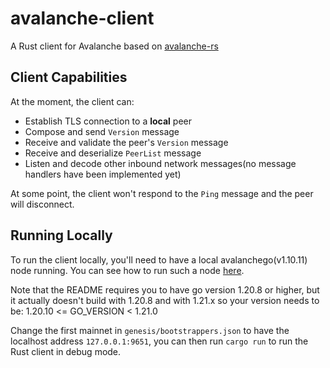 # avalanche-client
A Rust client for Avalanche based on [avalanche-rs](https://github.com/ava-labs/avalanche-rs)

## Client Capabilities
At the moment, the client can:
- Establish TLS connection to a **local** peer
- Compose and send `Version` message
- Receive and validate the peer's `Version` message
- Receive and deserialize `PeerList` message
- Listen and decode other inbound network messages(no message handlers have been implemented yet)

At some point, the client won't respond to the `Ping` message and the peer will disconnect.
## Running Locally
To run the client locally, you'll need to have a local avalanchego(v1.10.11) node running. You can see how to run such a node [here](https://github.com/ava-labs/avalanchego).

Note that the README requires you to have go version 1.20.8 or higher, but it actually doesn't build with 1.20.8 and with 1.21.x so your version needs to be: 1.20.10 <= GO_VERSION < 1.21.0 

Change the first mainnet in `genesis/bootstrappers.json` to have the localhost address `127.0.0.1:9651`, you can then run `cargo run` to run the Rust client in debug mode.
